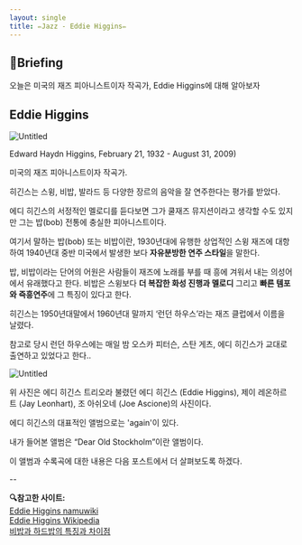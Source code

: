 ```yaml
---
layout: single
title: ✏Jazz - Eddie Higgins✏
---
```

## 📢Briefing
오늘은 미국의 재즈 피아니스트이자 작곡가, Eddie Higgins에 대해 알아보자

## Eddie Higgins
![Untitled](https://i.namu.wiki/i/NFA2qLyHlmpTA03OFmcU_Bu4G21I3X1j_CfJar0rLS7w-4H7-rkaUEgtar1inwy0INyqr1JHVGhSJ7sO9pydPp9A2fnfDEka2WHY_JydJE70tHB5UYB1VhRcIf8TshRuE_-UTC6JXHXJFVEqDzbLKg.webp)

Edward Haydn Higgins, February 21, 1932 - August 31, 2009)

미국의 재즈 피아니스트이자 작곡가.

히긴스는 스윙, 비밥, 발라드 등 다양한 장르의 음악을 잘 연주한다는 평가를 받았다.

에디 히긴스의 서정적인 멜로디를 듣다보면 그가 쿨재즈 뮤지션이라고 생각할 수도 있지만 그는 밥(bob) 전통에 충실한 피아니스트이다.

여기서 말하는 밥(bob) 또는 비밥이란, 1930년대에 유행한 상업적인 스윙 재즈에 대항하여 1940년대 중반 미국에서 발생한 보다 **자유분방한 연주 스타일**을 말한다.

밥, 비밥이라는 단어의 어원은 사람들이 재즈에 노래를 부를 때 흥에 겨워서 내는 의성어에서 유래했다고 한다. 비밥은 스윙보다 **더 복잡한 화성 진행과 멜로디** 그리고 **빠른 템포와 즉흥연주**에 그 특징이 있다고 한다.

히긴스는 1950년대말에서 1960년대 말까지 ‘런던 하우스’라는 재즈 클럽에서 이름을 날렸다.

참고로 당시 런던 하우스에는 매일 밤 오스카 피터슨, 스탄 게츠, 에디 히긴스가 교대로 출연하고 있었다고 한다..

![Untitled](https://i.namu.wiki/i/sQF9NCu9F48MzYHL9bsf_Jqw4UC_ANrKACRsTPMu8XbEsoKcPNBFqzctcnNFYWjqhHYiKDt4lnyrr9FSNkFkf4_5B0wsifctsSJlTv3RWH4BoaKH7HprFgrXiMIBmgPmNOM3xnC8S1AT-fPgfSZb5A.webp)

위 사진은 에디 히긴스 트리오라 불렸던 에디 히긴스 (Eddie Higgins), 제이 레온하르트 (Jay Leonhart), 조 아쉬오네 (Joe Ascione)의 사진이다.

에디 히긴스의 대표적인 앨범으로는 'again'이 있다.

내가 들어본 앨범은 “Dear Old Stockholm”이란 앨범이다. 

이 앨범과 수록곡에 대한 내용은 다음 포스트에서 더 살펴보도록 하겠다.

--

**🔍참고한 사이트:** <br>
[Eddie Higgins namuwiki](https://namu.wiki/w/%EC%97%90%EB%94%94%20%ED%9E%88%EA%B8%B4%EC%8A%A4)<br>
[Eddie Higgins Wikipedia](https://ko.wikipedia.org/wiki/%EC%97%90%EB%94%94_%ED%9E%88%EA%B8%B4%EC%8A%A4)<br>
[비밥과 하드밥의 특징과 차이점](https://m.blog.naver.com/denlifestyle/220591427882)<br>


